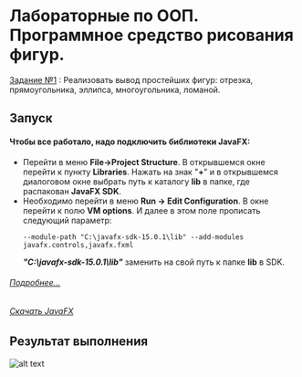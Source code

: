 # Лабораторные по ООП. Программное средство рисования фигур.

[Задание №1](https://telegra.ph/OOTPiSP-20-212--Laboratornaya-rabota-1-02-07)
: Реализовать вывод простейших фигур: отрезка, прямоугольника, эллипса, многоугольника, ломаной.

 ## Запуск
 #### Чтобы все работало, надо подключить библиотеки **JavaFX**:

+    Перейти в меню **File->Project Structure**.
     В открывшемся окне перейти к пункту **Libraries**. Нажать на знак "**+**" и в открывшемся диалоговом окне выбрать путь к 
     каталогу **lib** в папке, где распакован **JavaFX SDK**.
+    Необходимо перейти в меню **Run -> Edit Configuration**. В окне перейти к полю **VM options**. И далее в этом поле пропиcать следующий параметр:
     ```
     --module-path "C:\javafx-sdk-15.0.1\lib" --add-modules javafx.controls,javafx.fxml
     ```
     ***"C:\javafx-sdk-15.0.1\lib"*** заменить на свой путь к папке **lib** в SDK.
###### [Подробнее...](https://metanit.com/java/javafx/1.8.php)
###### [Скачать JavaFX](https://gluonhq.com/products/javafx/)
     
 ## Результат выполнения
![alt text](https://github.com/MIt256/OOP_Lab/blob/master/result.JPG)
